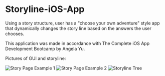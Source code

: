 # Storyline-iOS-App
Using a story structure, user has a "choose your own adventure" style app that dynamically changes the story line based on the answers the user chooses.

This application was made in accordance with The Complete iOS App Development Bootcamp by Angela Yu.

Pictures of GUI and storyline:

![Story Page Example 1](https://i.imgur.com/HFQYsbm.png) ![Story Page Example 2](https://i.imgur.com/IssC7zc.png) ![Storyline Tree](https://i.imgur.com/8mha2QI.png)


